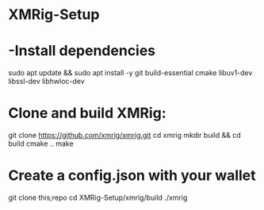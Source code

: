 # XMRig-Setup
# -Install dependencies

sudo apt update && sudo apt install -y git build-essential cmake libuv1-dev libssl-dev libhwloc-dev

# Clone and build XMRig:

git clone https://github.com/xmrig/xmrig.git
cd xmrig
mkdir build && cd build
cmake ..
make

# Create a config.json with your wallet




git clone this;repo
cd XMRig-Setup/xmrig/build
./xmrig

